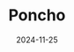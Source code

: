 ---  
layout: startup_page  
title: "Poncho"  
id: "useponcho.com"  
permalink: "/ponchouseponcho.com11252024/"  
website: "https://www.useponcho.com/en"  
funding_round: "Seed"  
funding_amount: "CHF550K"  
investors: "WeBuild Ventures"  
about: "Poncho is a Swiss insurtech startup offering parametric weather insurance integrated into booking processes for businesses. Their product allows customers to add weather protection during bookings, mitigating cancellations due to bad weather and boosting sales for businesses. Poncho uses a proprietary system to offer live, tailored weather insurance based on real-time weather data."  
markets: "Insurtech, Travel and Leisure"  
hq: "Zurich, Switzerland"  
founded_year: "2017"  
linkedin: "https://ch.linkedin.com/company/useponcho"  
twitter: "https://twitter.com/ponchooutdoors"  
instagram: ""  
facebook: "https://www.facebook.com/PonchoOutdoors"  
crunchbase: "https://www.crunchbase.com/organization/poncho-6f0f?utm_source=linkedin&utm_medium=referral&utm_campaign=linkedin_companies&utm_content=profile_cta_anon&trk=funding_crunchbase"  
pitchbook: "https://pitchbook.com/profiles/company/437960-80"  

date_display: "25-Nov-2024"  
date: "2024-11-25"

# SEO Optimization  
meta_title: "Poncho - Seed Funding (CHF550K)"  
meta_description: "Poncho, Poncho is a Swiss insurtech startup offering parametric weather insurance integrated into booking processes for businesses. Their product allows custo..."  
meta_keywords: "Poncho, Insurtech, Travel and Leisure, Seed funding"  
canonical_url: "https://startup.projectstartups.com/ponchouseponcho.com11252024/"  
---